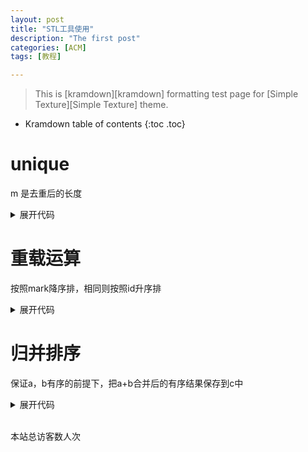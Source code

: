 ```yaml
---
layout: post
title: "STL工具使用"
description: "The first post"
categories: [ACM]
tags: [教程]

---
```


> This is [kramdown][kramdown] formatting test page for [Simple Texture][Simple Texture] theme.

* Kramdown table of contents
{:toc .toc}

# unique
m 是去重后的长度
<details> 
    <summary>展开代码</summary>
    {% highlight cpp %}
	sort(a + 1, a + 1 + n);
    int m = unique(a + 1, a + 1 + n) - a - 1;
    {% endhighlight %}
</details>

# 重载运算
按照mark降序排，相同则按照id升序排
<details> 
    <summary>展开代码</summary>
    {% highlight cpp %}
    struct node{
		int id, mark;
		friend bool operator < (node a, node b){
			return a.mark == b.mark ? a.id < b.id : a.mark > b.mark;
		}
	}a[maxn];
    {% endhighlight %}
</details>

# 归并排序
保证a，b有序的前提下，把a+b合并后的有序结果保存到c中
<details> 
    <summary>展开代码</summary>
    {% highlight cpp %}
    merge(a + 1, a + 1 + n, b + 1, b + 1 + m, c + 1);
    {% endhighlight %}
</details>



<!-- Link Gitalk 的支持文件  -->
<link rel="stylesheet" href="https://unpkg.com/gitalk/dist/gitalk.css">
<script src="https://unpkg.com/gitalk@latest/dist/gitalk.min.js"></script>
<div id="gitalk-container"></div>
<script type="text/javascript">
    var gitalk = new Gitalk({

    // gitalk的主要参数
        clientID: '33599ca507921d70615d',
        clientSecret: '1e6229b3a409aac51d5d51dc5458a9c257ca59a9',
        repo: '300id.github.io',
        owner: '300id',
        admin: ['300id'],
        id:'2023-09-05-STL',

    });
    gitalk.render('gitalk-container');
</script>
<!-- Gitalk end -->

<script async src="//busuanzi.ibruce.info/busuanzi/2.3/busuanzi.pure.mini.js"></script>
<span id="busuanzi_container_site_uv"><br>
  本站总访客数<span id="busuanzi_value_site_uv"></span>人次
</span>
